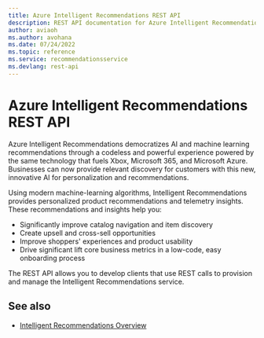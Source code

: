 ```yaml
---
title: Azure Intelligent Recommendations REST API
description: REST API documentation for Azure Intelligent Recommendations
author: aviaoh
ms.author: avohana
ms.date: 07/24/2022
ms.topic: reference
ms.service: recommendationsservice
ms.devlang: rest-api
---
```


# Azure Intelligent Recommendations REST API 

Azure Intelligent Recommendations democratizes AI and machine learning recommendations through a codeless and powerful experience powered by the same technology that fuels Xbox, Microsoft 365, and Microsoft Azure. Businesses can now provide relevant discovery for customers with this new, innovative AI for personalization and recommendations.

Using modern machine-learning algorithms, Intelligent Recommendations provides personalized product recommendations and telemetry insights. These recommendations and insights help you:

- Significantly improve catalog navigation and item discovery
- Create upsell and cross-sell opportunities
- Improve shoppers' experiences and product usability
- Drive significant lift core business metrics in a low-code, easy onboarding process 

The REST API allows you to develop clients that use REST calls to provision and manage the Intelligent Recommendations service.

## See also
- [Intelligent Recommendations Overview](https://docs.microsoft.com/en-us/industry/retail/intelligent-recommendations/overview)
